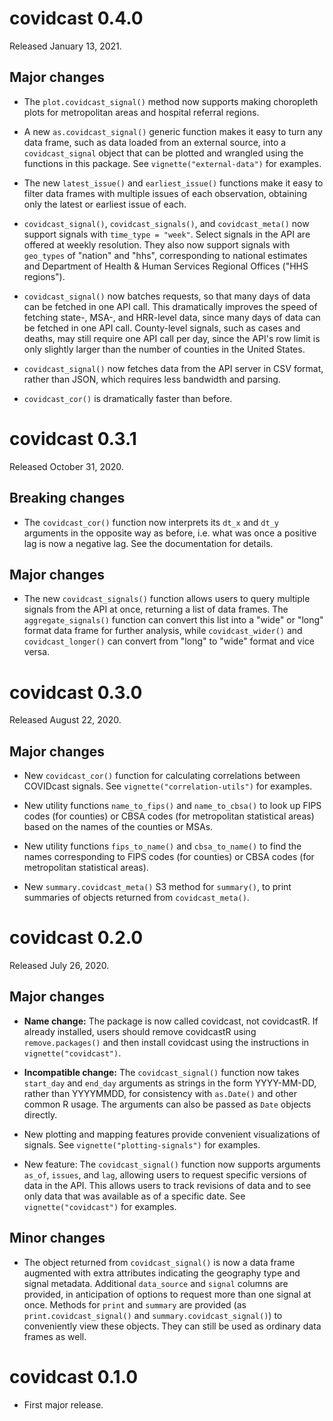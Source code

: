 # covidcast 0.4.0

Released January 13, 2021.

## Major changes

- The `plot.covidcast_signal()` method now supports making choropleth plots for
  metropolitan areas and hospital referral regions.

- A new `as.covidcast_signal()` generic function makes it easy to turn any
  data frame, such as data loaded from an external source, into a
  `covidcast_signal` object that can be plotted and wrangled using the functions
  in this package. See `vignette("external-data")` for examples.

- The new `latest_issue()` and `earliest_issue()` functions make it easy to
  filter data frames with multiple issues of each observation, obtaining only
  the latest or earliest issue of each.

- `covidcast_signal()`, `covidcast_signals()`, and `covidcast_meta()` now
  support signals with `time_type = "week"`. Select signals in the API are
  offered at weekly resolution. They also now support signals with `geo_types`
  of "nation" and "hhs", corresponding to national estimates and Department of
  Health & Human Services Regional Offices ("HHS regions").

- `covidcast_signal()` now batches requests, so that many days of data can be
  fetched in one API call. This dramatically improves the speed of fetching
  state-, MSA-, and HRR-level data, since many days of data can be fetched in
  one API call. County-level signals, such as cases and deaths, may still
  require one API call per day, since the API's row limit is only slightly
  larger than the number of counties in the United States.

- `covidcast_signal()` now fetches data from the API server in CSV format,
  rather than JSON, which requires less bandwidth and parsing.

- `covidcast_cor()` is dramatically faster than before.

# covidcast 0.3.1

Released October 31, 2020.

## Breaking changes

- The `covidcast_cor()` function now interprets its `dt_x` and `dt_y` arguments
  in the opposite way as before, i.e. what was once a positive lag is now a
  negative lag. See the documentation for details.

## Major changes

- The new `covidcast_signals()` function allows users to query multiple signals
  from the API at once, returning a list of data frames. The
  `aggregate_signals()` function can convert this list into a "wide" or "long"
  format data frame for further analysis, while `covidcast_wider()` and
  `covidcast_longer()` can convert from "long" to "wide" format and vice versa.

# covidcast 0.3.0

Released August 22, 2020.

## Major changes

- New `covidcast_cor()` function for calculating correlations between COVIDcast
  signals. See `vignette("correlation-utils")` for examples.

- New utility functions `name_to_fips()` and `name_to_cbsa()` to look up FIPS
  codes (for counties) or CBSA codes (for metropolitan statistical areas) based
  on the names of the counties or MSAs.

- New utility functions `fips_to_name()` and `cbsa_to_name()` to find the names
  corresponding to FIPS codes (for counties) or CBSA codes (for metropolitan
  statistical areas).

- New `summary.covidcast_meta()` S3 method for `summary()`, to print summaries
  of objects returned from `covidcast_meta()`.

# covidcast 0.2.0

Released July 26, 2020.

## Major changes

- **Name change:** The package is now called covidcast, not covidcastR. If 
  already installed, users should remove covidcastR using `remove.packages()`
  and then install covidcast using the instructions in
  `vignette("covidcast")`.

- **Incompatible change:** The `covidcast_signal()` function now takes
  `start_day` and `end_day` arguments as strings in the form YYYY-MM-DD, rather
  than YYYYMMDD, for consistency with `as.Date()` and other common R usage. The
  arguments can also be passed as `Date` objects directly.

- New plotting and mapping features provide convenient visualizations of
  signals. See `vignette("plotting-signals")` for examples.

- New feature: The `covidcast_signal()` function now supports arguments `as_of`,
  `issues`, and `lag`, allowing users to request specific versions of data in
  the API. This allows users to track revisions of data and to see only data
  that was available as of a specific date. See `vignette("covidcast")` for
  examples.

## Minor changes

- The object returned from `covidcast_signal()` is now a data frame augmented
  with extra attributes indicating the geography type and signal metadata.
  Additional `data_source` and `signal` columns are provided, in anticipation of
  options to request more than one signal at once. Methods for `print` and
  `summary` are provided (as `print.covidcast_signal()` and
  `summary.covidcast_signal()`) to conveniently view these objects. They can
  still be used as ordinary data frames as well.


# covidcast 0.1.0

- First major release.
